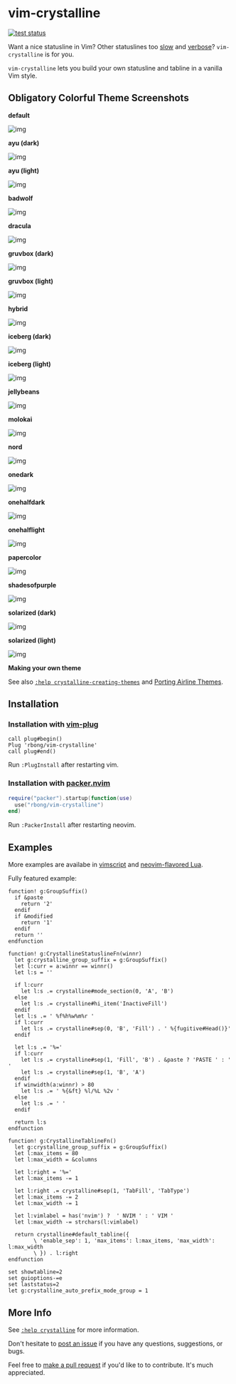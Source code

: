# vim-crystalline

[![test status](https://github.com/rbong/vim-crystalline/actions/workflows/test.yml/badge.svg?branch=master)](https://github.com/rbong/vim-crystalline/actions/workflows/test.yml)

Want a nice statusline in Vim?
Other statuslines too [slow](https://github.com/rbong/vim-crystalline/wiki/Performance-Comparison)
and [verbose](https://github.com/rbong/vim-crystalline/wiki/Configuration-Comparison)?
`vim-crystalline` is for you.

`vim-crystalline` lets you build your own statusline and tabline in a vanilla Vim style.

## Obligatory Colorful Theme Screenshots

**default**

![img](https://github.com/rbong/vim-crystalline/wiki/screenshots/default.png)

**ayu (dark)**

![img](https://github.com/rbong/vim-crystalline/wiki/screenshots/ayu_dark.png)

**ayu (light)**

![img](https://github.com/rbong/vim-crystalline/wiki/screenshots/ayu_light.png)

**badwolf**

![img](https://github.com/rbong/vim-crystalline/wiki/screenshots/badwolf.png)

**dracula**

![img](https://github.com/rbong/vim-crystalline/wiki/screenshots/dracula.png)

**gruvbox (dark)**

![img](https://github.com/rbong/vim-crystalline/wiki/screenshots/gruvbox_dark.png)

**gruvbox (light)**

![img](https://github.com/rbong/vim-crystalline/wiki/screenshots/gruvbox_light.png)

**hybrid**

![img](https://github.com/rbong/vim-crystalline/wiki/screenshots/hybrid.png)

**iceberg (dark)**

![img](https://github.com/rbong/vim-crystalline/wiki/screenshots/iceberg_dark.png)

**iceberg (light)**

![img](https://github.com/rbong/vim-crystalline/wiki/screenshots/iceberg_light.png)

**jellybeans**

![img](https://github.com/rbong/vim-crystalline/wiki/screenshots/jellybeans.png)

**molokai**

![img](https://github.com/rbong/vim-crystalline/wiki/screenshots/molokai.png)

**nord**

![img](https://github.com/rbong/vim-crystalline/wiki/screenshots/nord.png)

**onedark**

![img](https://github.com/rbong/vim-crystalline/wiki/screenshots/onedark.png)

**onehalfdark**

![img](https://github.com/rbong/vim-crystalline/wiki/screenshots/onehalfdark.png)

**onehalflight**

![img](https://github.com/rbong/vim-crystalline/wiki/screenshots/onehalflight.png)

**papercolor**

![img](https://github.com/rbong/vim-crystalline/wiki/screenshots/papercolor_light.png)

**shadesofpurple**

![img](https://github.com/rbong/vim-crystalline/wiki/screenshots/shadesofpurple.png)

**solarized (dark)**

![img](https://github.com/rbong/vim-crystalline/wiki/screenshots/solarized_dark.png)

**solarized (light)**

![img](https://github.com/rbong/vim-crystalline/wiki/screenshots/solarized_light.png)

**Making your own theme**

See also [`:help crystalline-creating-themes`](https://raw.githubusercontent.com/rbong/vim-crystalline/master/doc/crystalline.txt)
and [Porting Airline Themes](https://github.com/rbong/vim-crystalline/wiki/Porting-Airline-Themes).

## Installation

### Installation with [vim-plug](https://github.com/junegunn/vim-plug)

```vim
call plug#begin()
Plug 'rbong/vim-crystalline'
call plug#end()
```

Run `:PlugInstall` after restarting vim.

### Installation with [packer.nvim](https://github.com/wbthomason/packer.nvim)

```lua
require("packer").startup(function(use)
  use("rbong/vim-crystalline")
end)
```

Run `:PackerInstall` after restarting neovim.

## Examples

More examples are availabe in [vimscript](examples/vimscript_examples.md)
and [neovim-flavored Lua](examples/neovim_lua_examples.md).

Fully featured example:

```vim
function! g:GroupSuffix()
  if &paste
    return '2'
  endif
  if &modified
    return '1'
  endif
  return ''
endfunction

function! g:CrystallineStatuslineFn(winnr)
  let g:crystalline_group_suffix = g:GroupSuffix()
  let l:curr = a:winnr == winnr()
  let l:s = ''

  if l:curr
    let l:s .= crystalline#mode_section(0, 'A', 'B')
  else
    let l:s .= crystalline#hi_item('InactiveFill')
  endif
  let l:s .= ' %f%h%w%m%r '
  if l:curr
    let l:s .= crystalline#sep(0, 'B', 'Fill') . ' %{fugitive#Head()}'
  endif

  let l:s .= '%='
  if l:curr
    let l:s .= crystalline#sep(1, 'Fill', 'B') . &paste ? 'PASTE ' : ' '
    let l:s .= crystalline#sep(1, 'B', 'A')
  endif
  if winwidth(a:winnr) > 80
    let l:s .= ' %{&ft} %l/%L %2v '
  else
    let l:s .= ' '
  endif

  return l:s
endfunction

function! g:CrystallineTablineFn()
  let g:crystalline_group_suffix = g:GroupSuffix()
  let l:max_items = 80
  let l:max_width = &columns

  let l:right = '%='
  let l:max_items -= 1

  let l:right .= crystalline#sep(1, 'TabFill', 'TabType')
  let l:max_items -= 2
  let l:max_width -= 1

  let l:vimlabel = has('nvim') ?  ' NVIM ' : ' VIM '
  let l:max_width -= strchars(l:vimlabel)

  return crystalline#default_tabline({
        \ 'enable_sep': 1, 'max_items': l:max_items, 'max_width': l:max_width
        \ }) . l:right
endfunction

set showtabline=2
set guioptions-=e
set laststatus=2
let g:crystalline_auto_prefix_mode_group = 1
```

## More Info

See [`:help crystalline`](https://raw.githubusercontent.com/rbong/vim-crystalline/master/doc/crystalline.txt) for more information.

Don't hesitate to [post an issue](https://github.com/rbong/vim-crystalline/issues/new) if you have any questions, suggestions, or bugs.

Feel free to [make a pull request](https://github.com/rbong/vim-crystalline/pulls) if you'd like to to contribute.
It's much appreciated.
